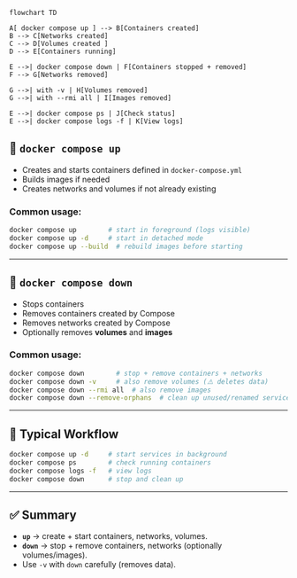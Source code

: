 
```mermaid
flowchart TD

A[ docker compose up ] --> B[Containers created]
B --> C[Networks created]
C --> D[Volumes created ]
D --> E[Containers running]

E -->| docker compose down | F[Containers stopped + removed]
F --> G[Networks removed]

G -->| with -v | H[Volumes removed]
G -->| with --rmi all | I[Images removed]

E -->| docker compose ps | J[Check status]
E -->| docker compose logs -f | K[View logs]

```


## 🔹 `docker compose up`

- Creates and starts containers defined in `docker-compose.yml`
- Builds images if needed
- Creates networks and volumes if not already existing
    
### Common usage:

```bash
docker compose up        # start in foreground (logs visible)
docker compose up -d     # start in detached mode
docker compose up --build  # rebuild images before starting
```

---

## 🔹 `docker compose down`

- Stops containers
- Removes containers created by Compose
- Removes networks created by Compose
- Optionally removes **volumes** and **images**
    

### Common usage:

```bash
docker compose down        # stop + remove containers + networks
docker compose down -v     # also remove volumes (⚠️ deletes data)
docker compose down --rmi all  # also remove images
docker compose down --remove-orphans  # clean up unused/renamed services

```

---

## 🔹 Typical Workflow

```bash
docker compose up -d     # start services in background
docker compose ps        # check running containers
docker compose logs -f   # view logs
docker compose down      # stop and clean up

```

---

## ✅ Summary

- **`up`** → create + start containers, networks, volumes.
- **`down`** → stop + remove containers, networks (optionally volumes/images).
- Use `-v` with `down` carefully (removes data).